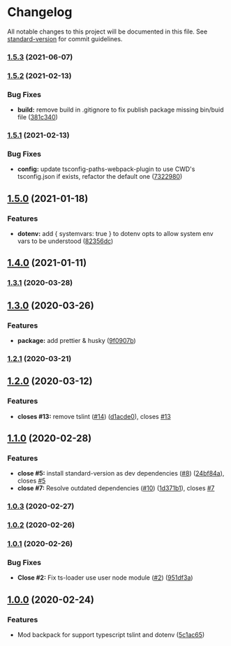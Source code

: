 # Changelog

All notable changes to this project will be documented in this file. See [standard-version](https://github.com/conventional-changelog/standard-version) for commit guidelines.

### [1.5.3](https://github.com/boringcodes/backpack/compare/v1.5.2...v1.5.3) (2021-06-07)

### [1.5.2](https://github.com/boringcodes/backpack/compare/v1.5.1...v1.5.2) (2021-02-13)

### Bug Fixes

- **build:** remove build in .gitignore to fix publish package missing bin/buid file ([381c340](https://github.com/boringcodes/backpack/commit/381c3405fa5a44a53b927d470c50df93310f8855))

### [1.5.1](https://github.com/boringcodes/backpack/compare/v1.5.0...v1.5.1) (2021-02-13)

### Bug Fixes

- **config:** update tsconfig-paths-webpack-plugin to use CWD's tsconfig.json if exists, refactor the default one ([7322980](https://github.com/boringcodes/backpack/commit/732298018a8876c322a64b988d22967c91d94b8f))

## [1.5.0](https://github.com/boringcodes/backpack/compare/v1.4.0...v1.5.0) (2021-01-18)

### Features

- **dotenv:** add { systemvars: true } to dotenv opts to allow system env vars to be understood ([82356dc](https://github.com/boringcodes/backpack/commit/82356dc5714f074b0c68579ee2d24247da2cdbb7))

## [1.4.0](https://github.com/boringcodes/backpack/compare/v1.3.1...v1.4.0) (2021-01-11)

### [1.3.1](https://github.com/boringcodes/backpack/compare/v1.3.0...v1.3.1) (2020-03-28)

## [1.3.0](https://github.com/boringcodes/backpack/compare/v1.2.1...v1.3.0) (2020-03-26)

### Features

- **package:** add prettier & husky ([9f0907b](https://github.com/boringcodes/backpack/commit/9f0907b53922e9e58ec01e92c145c9cf924d8732))

### [1.2.1](https://github.com/boringcodes/backpack/compare/v1.2.0...v1.2.1) (2020-03-21)

## [1.2.0](https://github.com/boringcodes/backpack/compare/v1.1.0...v1.2.0) (2020-03-12)

### Features

- **closes #13:** remove tslint ([#14](https://github.com/boringcodes/backpack/issues/14)) ([d1acde0](https://github.com/boringcodes/backpack/commit/d1acde092ba7316dd6b8ec453b08e12ebce7e0b7)), closes [#13](https://github.com/boringcodes/backpack/issues/13)

## [1.1.0](https://github.com/boringcodes/backpack/compare/v1.0.3...v1.1.0) (2020-02-28)

### Features

- **close #5:** install standard-version as dev dependencies ([#8](https://github.com/boringcodes/backpack/issues/8)) ([24bf84a](https://github.com/boringcodes/backpack/commit/24bf84ae412161cf8a9dfe30570299ad344c02f9)), closes [#5](https://github.com/boringcodes/backpack/issues/5)
- **close #7:** Resolve outdated dependencies ([#10](https://github.com/boringcodes/backpack/issues/10)) ([1d371b1](https://github.com/boringcodes/backpack/commit/1d371b1c9fa463695706c30a51e6e81159aaddb1)), closes [#7](https://github.com/boringcodes/backpack/issues/7)

### [1.0.3](https://github.com/boringcodes/backpack/compare/v1.0.2...v1.0.3) (2020-02-27)

### [1.0.2](https://github.com/boringcodes/backpack/compare/v1.0.1...v1.0.2) (2020-02-26)

### [1.0.1](https://github.com/boringcodes/backpack/compare/v1.0.0...v1.0.1) (2020-02-26)

### Bug Fixes

- **Close #2:** Fix ts-loader use user node module ([#2](https://github.com/boringcodes/backpack/issues/2)) ([951df3a](https://github.com/boringcodes/backpack/commit/951df3a187605e08e9d46d2f606ab12348dc84e4))

## [1.0.0](https://github.com/boringcodes/backpack/compare/v0.8.4...v1.0.0) (2020-02-24)

### Features

- Mod backpack for support typescript tslint and dotenv ([5c1ac65](https://github.com/boringcodes/backpack/commit/5c1ac6556ac8549188de34cfef04d96057d475c8))
